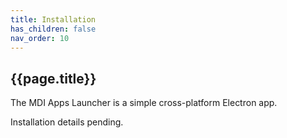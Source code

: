 ```yaml
---
title: Installation
has_children: false
nav_order: 10
---
```


## {{page.title}}

The MDI Apps Launcher is a simple cross-platform Electron app.

Installation details pending.
